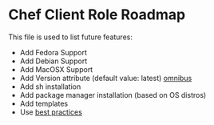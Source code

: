 Chef Client Role Roadmap
==========================
This file is used to list future features:

- Add Fedora Support
- Add Debian Support
- Add MacOSX Support
- Add Version attribute (default value: latest) [omnibus](https://docs.getchef.com/install_omnibus.html)
- Add sh installation
- Add package manager installation (based on OS distros)
- Add templates
- Use [best practices](https://galaxy.ansible.com/intro)
